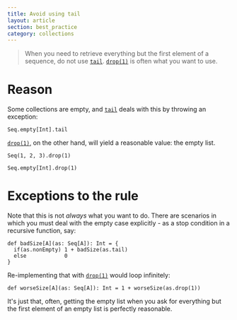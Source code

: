 ```yaml
---
title: Avoid using tail
layout: article
section: best_practice
category: collections
---
```


> When you need to retrieve everything but the first element of a sequence, do not use [`tail`]. [`drop(1)`] is often what you want to use.

# Reason

Some collections are empty, and [`tail`] deals with this by throwing an exception:

```tut:book:fail
Seq.empty[Int].tail
```

[`drop(1)`], on the other hand, will yield a reasonable value: the empty list.

```tut:book
Seq(1, 2, 3).drop(1)

Seq.empty[Int].drop(1)
```

# Exceptions to the rule

Note that this is not *always* what you want to do. There are scenarios in which you must deal with the empty case explicitly - as a stop condition in a recursive function, say:

```tut:silent
def badSize[A](as: Seq[A]): Int = {
  if(as.nonEmpty) 1 + badSize(as.tail)
  else            0
}
```

Re-implementing that with [`drop(1)`] would loop infinitely:

```tut:silent
def worseSize[A](as: Seq[A]): Int = 1 + worseSize(as.drop(1))
```

It's just that, often, getting the empty list when you ask for everything but the first element of an empty list is perfectly reasonable.



[`tail`]:https://www.scala-lang.org/api/2.12.8/scala/collection/Seq.html#tail:A
[`drop(1)`]:https://www.scala-lang.org/api/2.12.8/scala/collection/Seq.html#drop(n:Int):Repr
